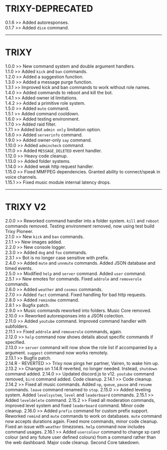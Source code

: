 # TRIXY-DEPRECATED

0.1.6 >> Added autoresponses.  
0.1.7 >> Added `dice` command. 

---

# TRIXY

1.0.0 >> New command system and double argument handlers.  
1.1.0 >> Added `kick` and `ban` commands.  
1.2.0 >> Added a suggestion function.  
1.3.0 >> Added a message purge function.  
1.3.1 >> Improved kick and ban commands to work without role names.  
1.4.0 >> Added commands to reboot and kill the bot.  
1.4.1 >> Added owner id limitations.  
1.4.2 >> Added a primitive role system.  
1.5.0 >> Added `mute` command.  
1.5.1 >> Added command cooldown.  
1.6.0 >> Added testing environment.  
1.7.0 >> Added raid filter.  
1.7.1 >> Added bot `admin only` limitation option.  
1.8.0 >> Added `serverinfo` command.  
1.9.0 >> Added owner-only `say` command.  
1.10.0 >> Added `admincheck` command.  
1.11.0 >> Added `MESSAGE_DELETED` event handler.  
1.12.0 >> Heavy code cleanup.  
1.13.0 >> Added folder systems.  
1.14.0 >> Added weak http request handler.  
1.15.0 >> Fixed MMFPEG dependencies. Granted ability to connect/speak in voice channels.  
1.15.1 >> Fixed music module internal latency drops.  

---

# TRIXY V2

2.0.0 >> Reworked command handler into a folder system. `kill` and `reboot` commands removed. Testing environment removed, now using test build Trixy Pioneer.  
2.1.0 >> New `kick` and `ban` commands.  
2.1.1 >> New images added.  
2.2.0 >> New console logger.  
2.3.0 >> Added `dog` and `fox` commands.  
2.3.1 >> Bot is no longer case sensitive with prefix.  
2.4.0 >> Added `mute` and `unnmute` commands. Added JSON database and timed events.  
2.5.0 >> Modified `help` and `server` command. Added `user` command.  
2.5.1 >> New emotes for commands. Fixed `addrole` and `removerole` commands.  
2.6.0 >> Added `weather` and `cosmos` commands.  
2.7.0 >> Added `fact` command. Fixed handling for bad http requests.  
2.8.0 >> Added `remindme` command.  
2.8.1 >> Bugfix patch.    
2.9.0 >> Music commands reworked into folders. Music Core removed.  
2.10.0 >> Reworked autoresponses into a JSON colection.  
2.11.0 >> Added `youtube` command. Improved command handler with subfolders.  
2.11.1 >> Fixed `addrole` and `removerole` commands, again.  
2.12.0 >> `help` command now shows details about specific commands if specified.  
2.13.0 >> `server` command will now show the role list if accompanied by a <roles> argument. `suggest` command now works remotely.  
2.13.1 >> Bugfix patch.  
2.14.R - REVERTED >> Trixy now pings her partner, Vairen, to wake him up.  
2.13.2 >> Changes on 1.14.R reverted, no longer needed. Instead, `shutdown` command added.
2.14.0 >> Updated discord.js to v12. `youtube` command removed, `bird` command added. Code cleanup.
2.14.1 >> Code cleanup.
2.14.2 >> Fixed all music commands. Added `np`, `queue`, `pause` and `resume` commands. `leave` command renamed to `stop`.
2.15.0 >> Added leveling system. Added `levelsystem`, `level` and `leaderboard` commands.
2.15.1 >> Added `leveldelete` command.
2.15.2 >> Fixed all moderation commands, improved level system and fixed `leaderboard` command. Minor code cleanup.
2.16.0 >> Added `prefix` command for custom prefix support. Reworked `remind` and `mute` commands to work on databases. `mute` command now accepts durations again. Fixed more commands, minor code cleanup. Fixed an issue with `weather` timezones. `help` command now includes command usages.
2.16.1 >> Added `usercolour` command to change xp card colour (and any future user defined colours) from a command rather than the web dashboard. Major code cleanup. Second Core takedown.
